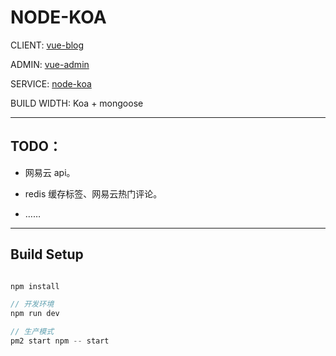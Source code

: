 # NODE-KOA

CLIENT: [vue-blog](https://github.com/jkchao/vue-blog)

ADMIN: [vue-admin](https://github.com/jkchao/vue-admin)

SERVICE: [node-koa](https://github.com/jkchao/node-koa)

BUILD WIDTH: Koa + mongoose

---

## TODO：

 - 网易云 api。

 - redis 缓存标签、网易云热门评论。
 
 - ……

 
--- 

## Build Setup

```javascript

npm install

// 开发环境
npm run dev 

// 生产模式
pm2 start npm -- start

```


 






